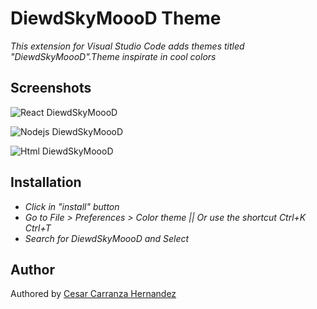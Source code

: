 # DiewdSkyMoooD Theme

*This extension for Visual Studio Code adds themes titled "DiewdSkyMoooD".Theme inspirate in cool colors*

## Screenshots

![React DiewdSkyMoooD](https://github.com/DiewdSkyMoooD/themevscode/tree/main/images/REact.png)

![Nodejs DiewdSkyMoooD](https://github.com/DiewdSkyMoooD/themevscode/tree/main/images/Nodejs.png)

![Html DiewdSkyMoooD](https://github.com/DiewdSkyMoooD/themevscode/tree/main/images/Html.png)

## Installation

* *Click in "install" button*
* *Go to File > Preferences > Color theme || Or use the shortcut Ctrl+K Ctrl+T*
* *Search for DiewdSkyMoooD and Select*


## Author

Authored by [Cesar Carranza Hernandez](https://www.linkedin.com/in/cesar-carranza-hernandez/)
